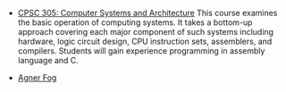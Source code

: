 * [CPSC 305: Computer Systems and Architecture](http://cs.umw.edu/~finlayson/class/fall17/cpsc305/)
This course examines the basic operation of computing systems. It takes a bottom-up approach covering each major component of such systems including hardware, logic circuit design, CPU instruction sets, assemblers, and compilers. Students will gain experience programming in assembly language and C.

* [Agner Fog](http://www.agner.org/)  
